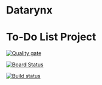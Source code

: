 # Datarynx


<h1>To-Do List Project</h1>

[![Quality gate](https://sonarcloud.io/api/project_badges/quality_gate?project=Datarynx)](https://sonarcloud.io/dashboard?id=Datarynx)

[![Board Status](https://myarmoor.visualstudio.com/8f7b81cf-0828-4da8-8d52-c9caddcdc3cd/66f7ba17-365d-4854-bf0e-da77812cd415/_apis/work/boardbadge/9aeef5bb-ea52-495c-9115-1894abd215c2)](https://myarmoor.visualstudio.com/8f7b81cf-0828-4da8-8d52-c9caddcdc3cd/_boards/board/t/66f7ba17-365d-4854-bf0e-da77812cd415/Microsoft.RequirementCategory/)


[![Build status](https://myarmoor.visualstudio.com/Datarynx/_apis/build/status/Datarynx-Xamarin.Android-CI)](https://myarmoor.visualstudio.com/Datarynx/_build/latest?definitionId=14)

